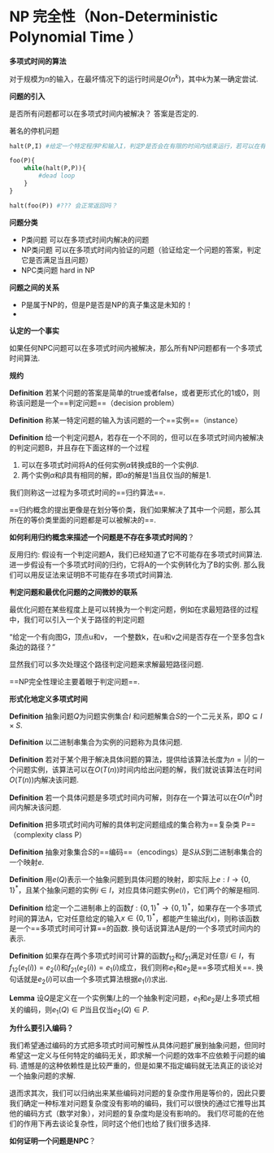 # NP 完全性（Non-Deterministic Polynomial Time ）



**多项式时间的算法** 

对于规模为$n$的输入，在最坏情况下的运行时间是$O(n^k)$，其中$k$为某一确定尝试. 



**问题的引入**

是否所有问题都可以在多项式时间内被解决？ 答案是否定的.



著名的停机问题

```python
halt(P,I) #给定一个特定程序P和输入I，判定P是否会在有限的时间内结束运行，若可以在有限时间内返回，则返回true，否则返回false. 

foo(P){
    while(halt(P,P)){
        #dead loop
    }
}

halt(foo(P)) #??? 会正常返回吗？
```



**问题分类**

- P类问题  可以在多项式时间内解决的问题
- NP类问题 可以在多项式时间内验证的问题（验证给定一个问题的答案，判定它是否满足当且问题）
- NPC类问题 hard in NP



**问题之间的关系**

- P是属于NP的，但是P是否是NP的真子集这是未知的！
- 



**认定的一个事实**

如果任何NPC问题可以在多项式时间内被解决，那么所有NP问题都有一个多项式时间算法.



**规约**

**Definition**  若某个问题的答案是简单的true或者false，或者更形式化的1或0，则称该问题是一个==判定问题==（decision problem）

**Definition**  称某一特定问题的输入为该问题的一个==实例==（instance）

**Definition**  给一个判定问题A，若存在一个不同的，但可以在多项式时间内被解决的判定问题B，并且存在下面这样的一个过程

1. 可以在多项式时间将A的任何实例$\alpha$转换成B的一个实例$\beta$.
2. 两个实例$\alpha$和$\beta$具有相同的解，即$\alpha$的解是1当且仅当$\beta$的解是1. 

我们则称这一过程为多项式时间的==归约算法==.

==归约概念的提出更像是在划分等价类，我们如果解决了其中一个问题，那么其所在的等价类里面的问题都是可以被解决的==. 



**如何利用归约概念来描述一个问题是不存在多项式时间的**？ 

反用归约: 假设有一个判定问题A，我们已经知道了它不可能存在多项式时间算法.  进一步假设有一个多项式时间的归约，它将A的一个实例转化为了B的实例.  那么我们可以用反证法来证明B不可能存在多项式时间算法. 





**判定问题和最优化问题的之间微妙的联系**

最优化问题在某些程度上是可以转换为一个判定问题，例如在求最短路径的过程中，我们可以引入一个关于路径的判定问题

“给定一个有向图G，顶点u和v， 一个整数k，在u和v之间是否存在一个至多包含k条边的路径？”

显然我们可以多次处理这个路径判定问题来求解最短路径问题. 

==NP完全性理论主要着眼于判定问题==.



**形式化地定义多项式时间**

**Definition** 抽象问题$Q$为问题实例集合$I$ 和问题解集合$S$的一个二元关系，即$Q \subseteq I \times S$. 

**Definition** 以二进制串集合为实例的问题称为具体问题.  

**Definition** 若对于某个用于解决具体问题的算法，提供给该算法长度为$n = |i|$的一个问题实例，该算法可以在$O(T(n))$时间内给出问题的解，我们就说该算法在时间$O(T(n))$内解决该问题.

**Definition** 若一个具体问题是多项式时间内可解，则存在一个算法可以在$O(n^k)$时间内解决该问题. 

**Definition** 把多项式时间内可解的具体判定问题组成的集合称为==复杂类 P==（complexity class P）

**Definition** 抽象对象集合$S$的==编码==（encodings）是$S$从$S$到二进制串集合的一个映射$e$.

**Definition** 用$e(Q)$表示一个抽象问题到具体问题的映射，即实际上$e: I \to \{0,1 \}^*$，且某个抽象问题的实例$i \in I$，对应具体问题实例$e(i)$，它们两个的解是相同.  

**Definition** 给定一个二进制串上的函数$f: \{0,1\}^* \to \{0,1\}^*$，如果存在一个多项式时间的算法A，它对任意给定的输入$x \in \{0,1\}^*$，都能产生输出$f(x)$，则称该函数是一个==多项式时间可计算==的函数.  换句话说算法A是$f$的一个多项式时间内的表示. 

**Definition** 如果存在两个多项式时间可计算的函数$f_{12}$和$f_{21}$满足对任意$i \in I$，有$f_{12}(e_1(i)) = e_2(i)$和$f_{21}(e_2(i)) = e_1(i)$成立，我们则称$e_1$和$e_2$是==多项式相关==.  换句话就是$e_2(i)$可以由一个多项式算法根据$e_1(i)$求出.



**Lemma** 设$Q$是定义在一个实例集$I$上的一个抽象判定问题，$e_1$和$e_2$是$I$上多项式相关的编码，则$e_1(Q) \in P$当且仅当$e_2(Q) \in P$. 



**为什么要引入编码？**

我们希望通过编码的方式把多项式时间可解性从具体问题扩展到抽象问题，但同时希望这一定义与任何特定的编码无关，即求解一个问题的效率不应依赖于问题的编码. 遗憾是的这种依赖性是比较严重的，但是如果不指定编码就无法真正的谈论对一个抽象问题的求解.   

退而求其次，我们可以归纳出来某些编码对问题的复杂度作用是等价的，因此只要我们确定一种标准对问题复杂度没有影响的编码，我们可以很快的通过它推导出其他的编码方式（数学对象），对问题的复杂度均是没有影响的。 我们尽可能的在他们的作用下再去谈论复杂性，同时这个他们也给了我们很多选择. 









**如何证明一个问题是NPC**？

